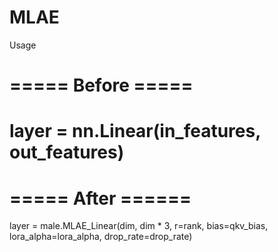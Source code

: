 # MLAE

Usage
# ===== Before =====
# layer = nn.Linear(in_features, out_features)

# ===== After ======
layer = male.MLAE_Linear(dim, dim * 3, r=rank, bias=qkv_bias, lora_alpha=lora_alpha, drop_rate=drop_rate)